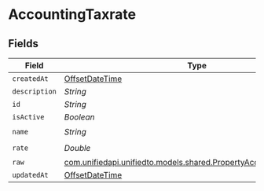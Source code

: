 # AccountingTaxrate


## Fields

| Field                                                                                                                      | Type                                                                                                                       | Required                                                                                                                   | Description                                                                                                                |
| -------------------------------------------------------------------------------------------------------------------------- | -------------------------------------------------------------------------------------------------------------------------- | -------------------------------------------------------------------------------------------------------------------------- | -------------------------------------------------------------------------------------------------------------------------- |
| `createdAt`                                                                                                                | [OffsetDateTime](https://docs.oracle.com/javase/8/docs/api/java/time/OffsetDateTime.html)                                  | :heavy_minus_sign:                                                                                                         | N/A                                                                                                                        |
| `description`                                                                                                              | *String*                                                                                                                   | :heavy_minus_sign:                                                                                                         | N/A                                                                                                                        |
| `id`                                                                                                                       | *String*                                                                                                                   | :heavy_minus_sign:                                                                                                         | N/A                                                                                                                        |
| `isActive`                                                                                                                 | *Boolean*                                                                                                                  | :heavy_minus_sign:                                                                                                         | N/A                                                                                                                        |
| `name`                                                                                                                     | *String*                                                                                                                   | :heavy_check_mark:                                                                                                         | N/A                                                                                                                        |
| `rate`                                                                                                                     | *Double*                                                                                                                   | :heavy_check_mark:                                                                                                         | N/A                                                                                                                        |
| `raw`                                                                                                                      | [com.unifiedapi.unifiedto.models.shared.PropertyAccountingTaxrateRaw](../../models/shared/PropertyAccountingTaxrateRaw.md) | :heavy_minus_sign:                                                                                                         | N/A                                                                                                                        |
| `updatedAt`                                                                                                                | [OffsetDateTime](https://docs.oracle.com/javase/8/docs/api/java/time/OffsetDateTime.html)                                  | :heavy_minus_sign:                                                                                                         | N/A                                                                                                                        |
